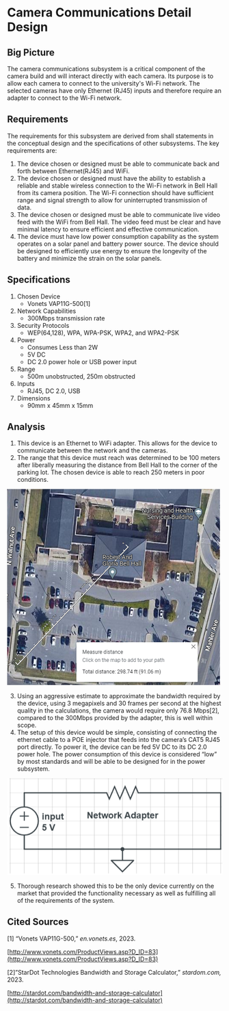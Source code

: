 # Camera Communications Detail Design

## Big Picture

The camera communications subsystem is a critical component of the camera build and will interact directly with each camera. Its purpose is to allow each camera to connect to the university's Wi-Fi network. The selected cameras have only Ethernet (RJ45) inputs and therefore require an adapter to connect to the Wi-Fi network.


## Requirements

The requirements for this subsystem are derived from shall statements in the conceptual design and the specifications of other subsystems. The key requirements are:
1. The device chosen or designed must be able to communicate back and forth between Ethernet(RJ45) and WiFi.
2. The device chosen or designed must have the ability to establish a reliable and stable wireless connection to the Wi-Fi network in Bell Hall from its camera position. The Wi-Fi connection should have sufficient range and signal strength to allow for uninterrupted transmission of data.
3. The device chosen or designed must be able to communicate live video feed with  the WiFi from Bell Hall. The video feed must be clear and have minimal latency to ensure efficient and effective communication.
4. The device must have low power consumption capability as the system operates on a solar panel and battery power source. The device should be designed to efficiently use energy to ensure the longevity of the battery and minimize the strain on the solar panels.


## Specifications

1. Chosen Device
    * Vonets VAP11G-500[1]
2. Network Capabilities
    * 300Mbps transmission rate
3. Security Protocols
    * WEP(64,128), WPA, WPA-PSK, WPA2, and WPA2-PSK
4. Power
    * Consumes Less than 2W
    * 5V DC
    * DC 2.0 power hole or USB power input
5. Range
    * 500m unobstructed, 250m obstructed
6. Inputs
    * RJ45, DC 2.0, USB
7. Dimensions
    * 90mm x 45mm x 15mm


## Analysis

1. This device is an Ethernet to WiFi adapter. This allows for the device to communicate between the network and the cameras.
2. The range that this device must reach was determined to be 100 meters after liberally measuring the distance from Bell Hall to the corner of the parking lot. The chosen device is able to reach 250 meters in poor conditions.

 ![The distance measurement between cameras and the building](../images/distanceparkinglot.png)

3. Using an aggressive estimate to approximate the bandwidth required by the device, using 3 megapixels and 30 frames per second at the highest quality in the calculations, the camera would require only 76.8 Mbps[2], compared to the 300Mbps provided by the adapter, this is well within scope.
4. The setup of this device would be simple, consisting of connecting the ethernet cable to a POE injector that feeds into the camera’s CAT5 RJ45 port directly. To power it, the device can be fed 5V DC to its DC 2.0 power hole. The power consumption of this device is considered “low” by most standards and will be able to be designed for in the power subsystem.

![The adapter circuit](../images/adaptercircuit.jpg)

5. Thorough research showed this to be the only device currently on the market that provided the functionality necessary as well as fulfilling all of the requirements of the system.


## Cited Sources

[1] “Vonets VAP11G-500,” _en.vonets.es_, 2023.

[http://www.vonets.com/ProductViews.asp?D_ID=83](http://www.vonets.com/ProductViews.asp?D_ID=83)

[2]”StarDot Technologies Bandwidth and Storage Calculator,” _stardom.com,_ 2023.

[http://stardot.com/bandwidth-and-storage-calculator](http://stardot.com/bandwidth-and-storage-calculator)
